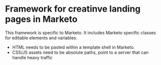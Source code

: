 # Framework for creatinve landing pages in Marketo

This framework is specific to Marketo. It includes Marketo specific classes for editable elements and variables.

- HTML needs to be pasted within a template shell in Marketo.
- CSS/JS assets need to be absolute paths, point to a server that can handle heavy traffic
